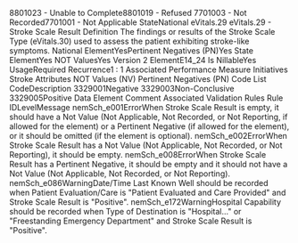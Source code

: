 

8801023 - Unable to Complete8801019 - Refused
7701003 - Not Recorded7701001 - Not Applicable
StateNational
eVitals.29
eVitals.29 - Stroke Scale Result
Definition
The findings or results of the Stroke Scale Type (eVitals.30) used to assess the patient exhibiting stroke-like
symptoms.
National ElementYesPertinent Negatives (PN)Yes
State ElementYes
NOT ValuesYes
Version 2 ElementE14_24
Is NillableYes
UsageRequired
Recurrence1 : 1
Associated Performance Measure Initiatives
Stroke
Attributes
NOT Values (NV)
Pertinent Negatives (PN)
Code List
CodeDescription
3329001Negative
3329003Non-Conclusive
3329005Positive
Data Element Comment
Associated Validation Rules
Rule IDLevelMessage
nemSch_e001ErrorWhen Stroke Scale Result is empty, it should have a Not Value (Not Applicable, Not Recorded,
or Not Reporting, if allowed for the element) or a Pertinent Negative (if allowed for the element),
or it should be omitted (if the element is optional).
nemSch_e002ErrorWhen Stroke Scale Result has a Not Value (Not Applicable, Not Recorded, or Not Reporting), it
should be empty.
nemSch_e008ErrorWhen Stroke Scale Result has a Pertinent Negative, it should be empty and it should not have a
Not Value (Not Applicable, Not Recorded, or Not Reporting).
nemSch_e086WarningDate/Time Last Known Well should be recorded when Patient Evaluation/Care is "Patient
Evaluated and Care Provided" and Stroke Scale Result is "Positive".
nemSch_e172WarningHospital Capability should be recorded when Type of Destination is "Hospital..." or "Freestanding
Emergency Department" and Stroke Scale Result is "Positive".